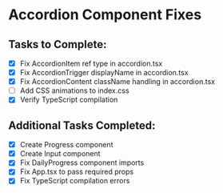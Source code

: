 # Accordion Component Fixes

## Tasks to Complete:
- [x] Fix AccordionItem ref type in accordion.tsx
- [x] Fix AccordionTrigger displayName in accordion.tsx
- [x] Fix AccordionContent className handling in accordion.tsx
- [ ] Add CSS animations to index.css
- [x] Verify TypeScript compilation

## Additional Tasks Completed:
- [x] Create Progress component
- [x] Create Input component
- [x] Fix DailyProgress component imports
- [x] Fix App.tsx to pass required props
- [x] Fix TypeScript compilation errors
